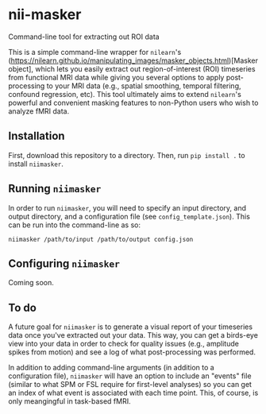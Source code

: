 # nii-masker
Command-line tool for extracting out ROI data

This is a simple command-line wrapper for `nilearn`'s (https://nilearn.github.io/manipulating_images/masker_objects.html)[Masker object], which lets you easily extract out region-of-interest (ROI) timeseries from functional MRI data while giving you several options to apply post-processing to your MRI data (e.g., spatial smoothing, temporal filtering, confound regression, etc). This tool ultimately aims to extend `nilearn`'s powerful and convenient masking features to non-Python users who wish to analyze fMRI data.


## Installation

First, download this repository to a directory. Then, run `pip install .` to install `niimasker`.

## Running `niimasker`

In order to run `niimasker`, you will need to specify an input directory, and output directory, and a configuration file (see `config_template.json`). This can be run into the command-line as so:

`niimasker /path/to/input /path/to/output config.json`

## Configuring `niimasker`

Coming soon.

## To do

A future goal for `niimasker` is to generate a visual report of your timeseries data once you've extracted out your data. This way, you can get a birds-eye view into your data in order to check for quality issues (e.g., amplitude spikes from motion) and see a log of what post-processing was performed.

In addition to adding command-line arguments (in addition to a configuration file), `niimasker` will have an option to include an "events" file (similar to what SPM or FSL require for first-level analyses) so you can get an index of what event is associated with each time point. This, of course, is only meangingful in task-based fMRI.